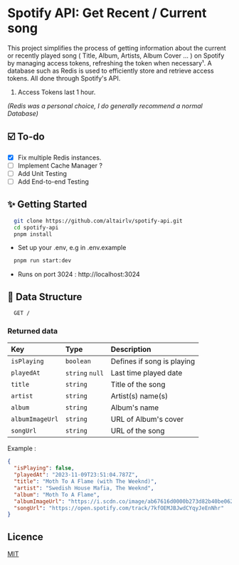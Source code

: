 # Spotify API: Get Recent / Current song

This project simplifies the process of getting information about the current or recently played song
( Title, Album, Artists, Album Cover ... ) on Spotify by managing access tokens, refreshing the token when necessary¹.
A database such as Redis is used to efficiently store and retrieve access tokens. All done through Spotify's API.

1. Access Tokens last 1 hour.

_(Redis was a personal choice, I do generally recommend a normal Database)_

## ☑️ To-do

- [x] Fix multiple Redis instances.
- [ ] Implement Cache Manager ?
- [ ] Add Unit Testing
- [ ] Add End-to-end Testing

## ✨ Getting Started

```bash
  git clone https://github.com/altairlv/spotify-api.git
  cd spotify-api
  pnpm install
```

- Set up your .env, e.g in .env.example

```bash
  pnpm run start:dev
```

- Runs on port 3024 : http://localhost:3024

## 📜 Data Structure

```http
  GET /
```

### Returned data

| Key             | Type            | Description                |
| :-------------- | :-------------- | :------------------------- |
| `isPlaying`     | `boolean`       | Defines if song is playing |
| `playedAt`      | `string` `null` | Last time played date      |
| `title`         | `string`        | Title of the song          |
| `artist`        | `string`        | Artist(s) name(s)          |
| `album`         | `string`        | Album's name               |
| `albumImageUrl` | `string`        | URL of Album's cover       |
| `songUrl`       | `string`        | URL of the song            |

Example :

```json
{
  "isPlaying": false,
  "playedAt": "2023-11-09T23:51:04.787Z",
  "title": "Moth To A Flame (with The Weeknd)",
  "artist": "Swedish House Mafia, The Weeknd",
  "album": "Moth To A Flame",
  "albumImageUrl": "https://i.scdn.co/image/ab67616d0000b273d82b40be0627a65b2d557847",
  "songUrl": "https://open.spotify.com/track/7kfOEMJBJwdCYqyJeEnNhr"
}
```

## Licence

[MIT](LICENSE)
